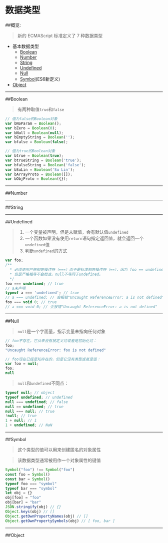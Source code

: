 # 数据类型
##概览:
> 新的 ECMAScript 标准定义了 7 种数据类型

* 基本数据类型
    * [Boolean](#boolean)
    * [Number](#number)
    * [String](#string)
    * [Undefined](#undefined)
    * [Null](#null)
    * [Symbol](#symbol)(ES6新定义)
* [Object](#object)
___
##Boolean
> 有两种取值`true`和`false`

```javascript
// 值为false的Boolean对象
var bNoParam = Boolean();
var bZero = Boolean(0);
var bNull = Boolean(null);
var bEmptyString = Boolean('');
var bfalse = Boolean(false);

// 值为true的Boolean对象
var btrue = Boolean(true);
var btrueString = Boolean('true');
var bfalseString = Boolean('false');
var bSuLin = Boolean('Su Lin');
var bArrayProto = Boolean([]);
var bObjProto = Boolean({});
```
___
##Number
___
##String
___
##Undefined
> 1. 一个变量被声明，但是未赋值，会有默认值`undefined`
> 2. 一个函数如果没有使用`return`语句指定返回值，就会返回一个`undefined`值
> 3. 判断`undefined`的方式

```javascript
var foo;
/**
  * 必须使用严格相等操作符（===）而不是标准相等操作符（==），因为 foo == undefined 会检查foo是不是null，
  * 但是严格相等不会检查。null不等同于undefined。
  */ 
foo === undefined; // true
// a未声明
typeof a === 'undefined'; // true
// a === undefined; // 会报错"Uncaught ReferenceError: a is not defined"
foo === void 0; // true
// a === void 0; // 会报错"Uncaught ReferenceError: a is not defined"
```
___
##Null
> `null`是一个字面量，指示变量未指向任何对象

```javascript
// foo不存在，它从来没有被定义过或者是初始化过：
foo;
"Uncaught ReferenceError: foo is not defined"

// foo现在已经是知存在的，但是它没有类型或者是值：
var foo = null; 
foo;
null
```

> `null`和`undefined`不同点：

```javascript
typeof null; // object
typeof undefined; // undefined
null === undefined; // false
null == undefined; // true
null === null; // true
!null; // true
1 + null; // 1
1 + undefined; // NaN
```
___
##Symbol
> 这个类型的值可以用来创建匿名的对象属性

> 该数据类型通常被用作一个对象属性的键值

```javascript
Symbol("foo") !== Symbol("foo")
const foo = Symbol()
const bar = Symbol()
typeof foo === "symbol"
typeof bar === "symbol"
let obj = {}
obj[foo] = "foo"
obj[bar] = "bar"
JSON.stringify(obj) // {}
Object.keys(obj) // []
Object.getOwnPropertyNames(obj) // []
Object.getOwnPropertySymbols(obj) // [ foo, bar ]
```
___
##Object
